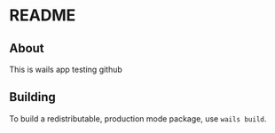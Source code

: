 # README

## About

This is wails app testing github

## Building

To build a redistributable, production mode package, use `wails build`.
